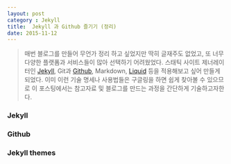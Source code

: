 ```yaml
---
layout: post
category : Jekyll
title:  Jekyll 과 Github 즐기기 (정리)
date: 2015-11-12
---
```


> 매번 블로그를 만들어 무언가 정리 하고 싶었지만 딱히 글재주도 없었고, 또 너무 다양한 플랫폼과 서비스들이 많아 선택하기 어려웠었다. 스태틱 사이트 제너레이터인 <a href="http://jekyllrb-ko.github.io/">Jekyll</a>, Git과 <a href="https://github.com/">Github</a>, Markdown, <a href="https://github.com/Shopify/liquid">Liquid</a> 등을 적용해보고 싶어 만들게 되었다. 이미 이런 기술 명세나 사용법들은 구글링을 하면 쉽게 찾아볼 수 있으므로 이 포스팅에서는 참고자료 및 블로그를 만드는 과정을 간단하게 기술하고자한다.


### Jekyll

### Github

### Jekyll themes
